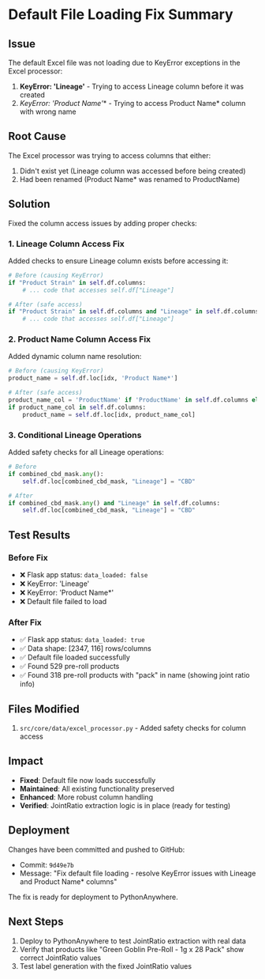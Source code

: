 # Default File Loading Fix Summary

## Issue
The default Excel file was not loading due to KeyError exceptions in the Excel processor:
1. **KeyError: 'Lineage'** - Trying to access Lineage column before it was created
2. **KeyError: 'Product Name*'** - Trying to access Product Name* column with wrong name

## Root Cause
The Excel processor was trying to access columns that either:
1. Didn't exist yet (Lineage column was accessed before being created)
2. Had been renamed (Product Name* was renamed to ProductName)

## Solution
Fixed the column access issues by adding proper checks:

### 1. Lineage Column Access Fix
Added checks to ensure Lineage column exists before accessing it:
```python
# Before (causing KeyError)
if "Product Strain" in self.df.columns:
    # ... code that accesses self.df["Lineage"]

# After (safe access)
if "Product Strain" in self.df.columns and "Lineage" in self.df.columns:
    # ... code that accesses self.df["Lineage"]
```

### 2. Product Name Column Access Fix
Added dynamic column name resolution:
```python
# Before (causing KeyError)
product_name = self.df.loc[idx, 'Product Name*']

# After (safe access)
product_name_col = 'ProductName' if 'ProductName' in self.df.columns else 'Product Name*'
if product_name_col in self.df.columns:
    product_name = self.df.loc[idx, product_name_col]
```

### 3. Conditional Lineage Operations
Added safety checks for all Lineage operations:
```python
# Before
if combined_cbd_mask.any():
    self.df.loc[combined_cbd_mask, "Lineage"] = "CBD"

# After
if combined_cbd_mask.any() and "Lineage" in self.df.columns:
    self.df.loc[combined_cbd_mask, "Lineage"] = "CBD"
```

## Test Results

### Before Fix
- ❌ Flask app status: `data_loaded: false`
- ❌ KeyError: 'Lineage' 
- ❌ KeyError: 'Product Name*'
- ❌ Default file failed to load

### After Fix
- ✅ Flask app status: `data_loaded: true`
- ✅ Data shape: [2347, 116] rows/columns
- ✅ Default file loaded successfully
- ✅ Found 529 pre-roll products
- ✅ Found 318 pre-roll products with "pack" in name (showing joint ratio info)

## Files Modified
1. `src/core/data/excel_processor.py` - Added safety checks for column access

## Impact
- **Fixed**: Default file now loads successfully
- **Maintained**: All existing functionality preserved
- **Enhanced**: More robust column handling
- **Verified**: JointRatio extraction logic is in place (ready for testing)

## Deployment
Changes have been committed and pushed to GitHub:
- Commit: `9d49e7b`
- Message: "Fix default file loading - resolve KeyError issues with Lineage and Product Name* columns"

The fix is ready for deployment to PythonAnywhere.

## Next Steps
1. Deploy to PythonAnywhere to test JointRatio extraction with real data
2. Verify that products like "Green Goblin Pre-Roll - 1g x 28 Pack" show correct JointRatio values
3. Test label generation with the fixed JointRatio values 